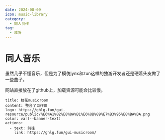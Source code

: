 ```yaml
---
date: 2024-08-09
icon: music-library
category:
  - 同人创作
tag:
  - 难听
---
```

# 同人音乐

虽然几乎不懂音乐，但是为了模仿jynx和zun这样的独游开发者还是硬着头皮做了一些曲子。

网站直接放在了github上，加载资源可能会比较慢。

```component VPBanner
title: 桂花musicroom
content: 整合了自作曲
logo: https://ghlg.fun/gui-resource/public/%E6%A1%82%E8%8A%B1%E6%8B%89%E7%B3%95%E8%BA%BA.png
color: var(--banner-text)
actions:
  - text: 前往
    link: https://ghlg.fun/gui-musicroom/
```